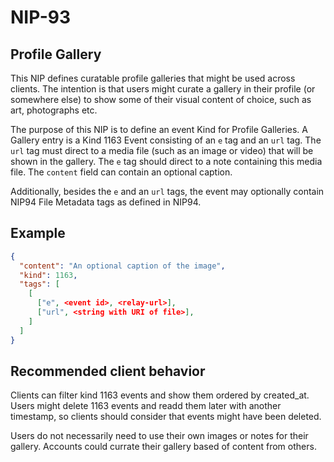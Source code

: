 NIP-93
======

Profile Gallery
-----------------

This NIP defines curatable profile galleries that might be used across clients. The intention is that users might curate a gallery in their profile (or somewhere else) to show some of their visual content of choice, such as art, photographs etc. 

The purpose of this NIP is to define an event Kind for Profile Galleries. A Gallery entry is a Kind 1163 Event consisting of an `e` tag and an `url` tag. The `url` tag must direct to a media file (such as an image or video) that will be shown in the gallery. The `e` tag should direct to a note containing this media file. The `content` field can contain an optional caption.

Additionally, besides the `e` and an `url` tags, the event may optionally contain NIP94 File Metadata tags as defined in NIP94.



## Example

```json
{
  "content": "An optional caption of the image",
  "kind": 1163,
  "tags": [
    [
      ["e", <event id>, <relay-url>],
      ["url", <string with URI of file>],
    ]
  ]
}
```

## Recommended client behavior

Clients can filter kind 1163 events and show them ordered by created_at. Users might delete 1163 events and readd them later with another timestamp, so clients should consider that events might have been deleted. 

Users do not necessarily need to use their own images or notes for their gallery. Accounts could currate their gallery based of content from others.
